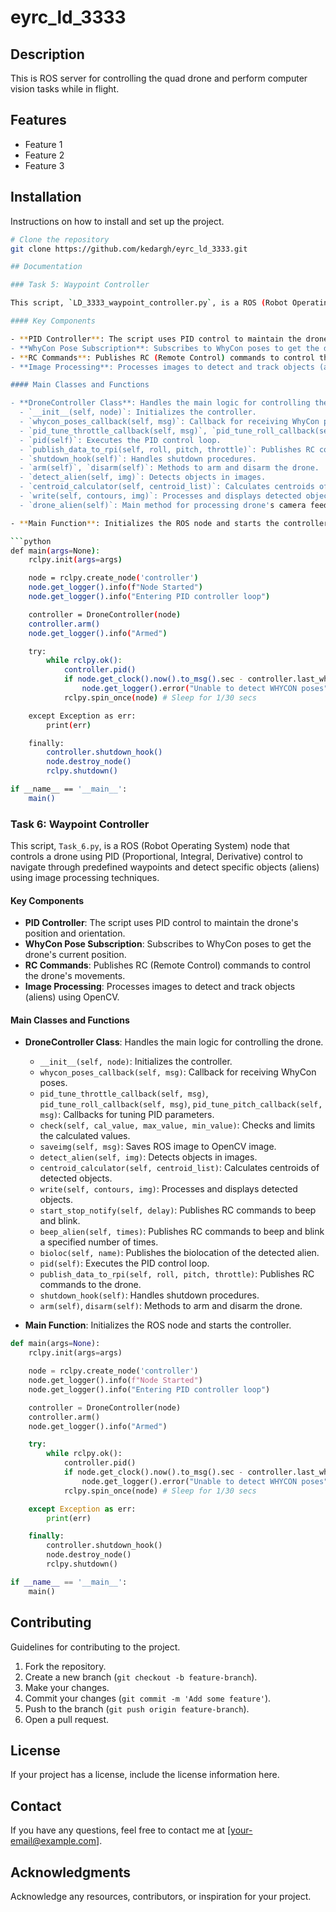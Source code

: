 # eyrc_ld_3333

## Description
This is ROS server for controlling the quad drone and perform computer vision tasks while in flight.

## Features
- Feature 1
- Feature 2
- Feature 3

## Installation
Instructions on how to install and set up the project.

```bash
# Clone the repository
git clone https://github.com/kedargh/eyrc_ld_3333.git

## Documentation

### Task 5: Waypoint Controller

This script, `LD_3333_waypoint_controller.py`, is a ROS (Robot Operating System) node that controls a drone using PID (Proportional, Integral, Derivative) control to navigate through predefined waypoints.

#### Key Components

- **PID Controller**: The script uses PID control to maintain the drone's position and orientation.
- **WhyCon Pose Subscription**: Subscribes to WhyCon poses to get the drone's current position.
- **RC Commands**: Publishes RC (Remote Control) commands to control the drone's movements.
- **Image Processing**: Processes images to detect and track objects (aliens) using OpenCV.

#### Main Classes and Functions

- **DroneController Class**: Handles the main logic for controlling the drone.
  - `__init__(self, node)`: Initializes the controller.
  - `whycon_poses_callback(self, msg)`: Callback for receiving WhyCon poses.
  - `pid_tune_throttle_callback(self, msg)`, `pid_tune_roll_callback(self, msg)`, `pid_tune_pitch_callback(self, msg)`: Callbacks for tuning PID parameters.
  - `pid(self)`: Executes the PID control loop.
  - `publish_data_to_rpi(self, roll, pitch, throttle)`: Publishes RC commands to the drone.
  - `shutdown_hook(self)`: Handles shutdown procedures.
  - `arm(self)`, `disarm(self)`: Methods to arm and disarm the drone.
  - `detect_alien(self, img)`: Detects objects in images.
  - `centroid_calculator(self, centroid_list)`: Calculates centroids of detected objects.
  - `write(self, contours, img)`: Processes and displays detected objects.
  - `drone_alien(self)`: Main method for processing drone's camera feed and detecting objects.

- **Main Function**: Initializes the ROS node and starts the controller.

```python
def main(args=None):
    rclpy.init(args=args)

    node = rclpy.create_node('controller')
    node.get_logger().info(f"Node Started")
    node.get_logger().info("Entering PID controller loop")

    controller = DroneController(node)
    controller.arm()
    node.get_logger().info("Armed")

    try:
        while rclpy.ok():
            controller.pid()
            if node.get_clock().now().to_msg().sec - controller.last_whycon_pose_received_at > 1:
                node.get_logger().error("Unable to detect WHYCON poses")
            rclpy.spin_once(node) # Sleep for 1/30 secs        

    except Exception as err:
        print(err)

    finally:
        controller.shutdown_hook()
        node.destroy_node()
        rclpy.shutdown()

if __name__ == '__main__':
    main()
```

### Task 6: Waypoint Controller

This script, `Task_6.py`, is a ROS (Robot Operating System) node that controls a drone using PID (Proportional, Integral, Derivative) control to navigate through predefined waypoints and detect specific objects (aliens) using image processing techniques.

#### Key Components

- **PID Controller**: The script uses PID control to maintain the drone's position and orientation.
- **WhyCon Pose Subscription**: Subscribes to WhyCon poses to get the drone's current position.
- **RC Commands**: Publishes RC (Remote Control) commands to control the drone's movements.
- **Image Processing**: Processes images to detect and track objects (aliens) using OpenCV.

#### Main Classes and Functions

- **DroneController Class**: Handles the main logic for controlling the drone.
  - `__init__(self, node)`: Initializes the controller.
  - `whycon_poses_callback(self, msg)`: Callback for receiving WhyCon poses.
  - `pid_tune_throttle_callback(self, msg)`, `pid_tune_roll_callback(self, msg)`, `pid_tune_pitch_callback(self, msg)`: Callbacks for tuning PID parameters.
  - `check(self, cal_value, max_value, min_value)`: Checks and limits the calculated values.
  - `saveimg(self, msg)`: Saves ROS image to OpenCV image.
  - `detect_alien(self, img)`: Detects objects in images.
  - `centroid_calculator(self, centroid_list)`: Calculates centroids of detected objects.
  - `write(self, contours, img)`: Processes and displays detected objects.
  - `start_stop_notify(self, delay)`: Publishes RC commands to beep and blink.
  - `beep_alien(self, times)`: Publishes RC commands to beep and blink a specified number of times.
  - `bioloc(self, name)`: Publishes the biolocation of the detected alien.
  - `pid(self)`: Executes the PID control loop.
  - `publish_data_to_rpi(self, roll, pitch, throttle)`: Publishes RC commands to the drone.
  - `shutdown_hook(self)`: Handles shutdown procedures.
  - `arm(self)`, `disarm(self)`: Methods to arm and disarm the drone.

- **Main Function**: Initializes the ROS node and starts the controller.

```python
def main(args=None):
    rclpy.init(args=args)

    node = rclpy.create_node('controller')
    node.get_logger().info(f"Node Started")
    node.get_logger().info("Entering PID controller loop")

    controller = DroneController(node)
    controller.arm()
    node.get_logger().info("Armed")

    try:
        while rclpy.ok():
            controller.pid()
            if node.get_clock().now().to_msg().sec - controller.last_whycon_pose_received_at > 1:
                node.get_logger().error("Unable to detect WHYCON poses")
            rclpy.spin_once(node) # Sleep for 1/30 secs        

    except Exception as err:
        print(err)

    finally:
        controller.shutdown_hook()
        node.destroy_node()
        rclpy.shutdown()

if __name__ == '__main__':
    main()
```

## Contributing
Guidelines for contributing to the project.

1. Fork the repository.
2. Create a new branch (`git checkout -b feature-branch`).
3. Make your changes.
4. Commit your changes (`git commit -m 'Add some feature'`).
5. Push to the branch (`git push origin feature-branch`).
6. Open a pull request.

## License
If your project has a license, include the license information here.

## Contact
If you have any questions, feel free to contact me at [your-email@example.com].

## Acknowledgments
Acknowledge any resources, contributors, or inspiration for your project.
